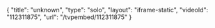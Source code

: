 {
    "title": "unknown",
    "type": "solo",
    "layout": "iframe-static",
    "videoId": "112311875",
    "url": "\/tvpembed\/112311875"
}